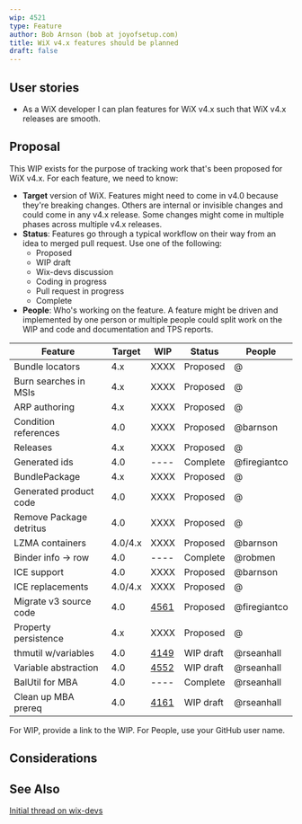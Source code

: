 ```yaml
---
wip: 4521
type: Feature
author: Bob Arnson (bob at joyofsetup.com)
title: WiX v4.x features should be planned
draft: false
---
```


## User stories

* As a WiX developer I can plan features for WiX v4.x such that WiX v4.x releases are smooth.


## Proposal

This WIP exists for the purpose of tracking work that's been proposed for WiX v4.x. For each feature, we need to know:

* **Target** version of WiX. Features might need to come in v4.0 because they're breaking changes. Others are internal or invisible changes and could come in any v4.x release. Some changes might come in multiple phases across multiple v4.x releases.
* **Status**: Features go through a typical workflow on their way from an idea to merged pull request. Use one of the following:
  * Proposed
  * WIP draft
  * Wix-devs discussion
  * Coding in progress
  * Pull request in progress
  * Complete
* **People**: Who's working on the feature. A feature might be driven and implemented by one person or multiple people could split work on the WIP and code and documentation and TPS reports.


Feature                 | Target  | WIP  | Status   | People
-------                 | ------- | ---  | ------   | ------
Bundle locators         | 4.x     | XXXX | Proposed | @
Burn searches in MSIs   | 4.x     | XXXX | Proposed | @
ARP authoring           | 4.x     | XXXX | Proposed | @
Condition references    | 4.0     | XXXX | Proposed | @barnson
Releases                | 4.x     | XXXX | Proposed | @
Generated ids           | 4.0     | ---- | Complete | @firegiantco
BundlePackage           | 4.x     | XXXX | Proposed | @
Generated product code  | 4.0     | XXXX | Proposed | @
Remove Package detritus | 4.0     | XXXX | Proposed | @
LZMA containers         | 4.0/4.x | XXXX | Proposed | @barnson
Binder info -> row      | 4.0     | ---- | Complete | @robmen
ICE support             | 4.0     | XXXX | Proposed | @barnson
ICE replacements        | 4.0/4.x | XXXX | Proposed | @
Migrate v3 source code  | 4.0     | [4561][] | Proposed | @firegiantco
Property persistence    | 4.x     | XXXX | Proposed | @
thmutil w/variables     | 4.0     | [4149][] | WIP draft | @rseanhall
Variable abstraction    | 4.0     | [4552][] | WIP draft | @rseanhall
BalUtil for MBA         | 4.0     | ---- | Complete | @rseanhall
Clean up MBA prereq     | 4.0     | [4161][] | WIP draft | @rseanhall

For WIP, provide a link to the WIP. For People, use your GitHub user name.

## Considerations


## See Also

[Initial thread on wix-devs](http://windows-installer-xml-wix-toolset.687559.n2.nabble.com/16-things-I-d-like-to-see-in-WiX-v4-x-td7596286.html)


  [4149]: http://wixtoolset.org/development/wips/4149-thmutil-variable-support/
  [4161]: http://wixtoolset.org/development/wips/4161-allow-more-than-one-mbaprereq/
  [4552]: http://wixtoolset.org/development/wips/4552-variable-abstraction/
  [4561]: http://wixtoolset.org/development/wips/4561-migrate-v3-source-code-to-v4/
